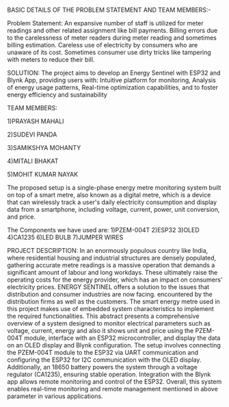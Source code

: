 BASIC DETAILS OF THE PROBLEM STATEMENT AND TEAM MEMBERS:-

Problem Statement: An expansive number of staff is utilized for meter readings and other related assignment like bill payments.
Billing errors due to the carelessness of meter readers during meter reading and sometimes billing estimation. Careless use of electricity by consumers who are unaware of its cost. 
Sometimes consumer use dirty tricks like tampering with meters to reduce their bill.

SOLUTION: The project aims to develop an Energy Sentinel with ESP32 and Blynk App, providing users with:
Intuitive platform for monitoring,
Analysis of energy usage patterns,
Real-time optimization capabilities,
 and to foster energy efficiency and sustainability

TEAM MEMBERS:

1)PRAYASH MAHALI
        
2)SUDEVI PANDA 
        
 3)SAMIKSHYA MOHANTY 
        
4)MITALI BHAKAT
        
5)MOHIT KUMAR NAYAK 

The proposed setup is a single-phase energy metre monitoring system built on top of a smart metre, also known as a digital metre, which is a device that can wirelessly track a user's daily electricity consumption and display data from a smartphone, including voltage, current, power, unit conversion, and price.

The Components we have used are:
1)PZEM-004T
2)ESP32 
3)OLED
4)CA1235
6)LED BULB 
7)JUMPER WIRES 

PROJECT DESCRIPTION: In an enormously populous country like India, where residential housing and industrial structures are densely populated, gathering accurate metre readings is a massive operation that demands a significant amount of labour and long workdays. These ultimately raise the operating costs for the energy provider, which has an impact on consumers' electricity prices.
ENERGY SENTINEL  offers a solution to the issues that distribution and consumer industries are now facing. encountered by the distribution firms as well as the customers. The smart energy metre used in this project makes use of embedded system characteristics to implement the required functionalities. 
This abstract presents a comprehensive overview of a system designed to monitor electrical parameters such as voltage, current, energy and also it shows unit and price using the PZEM-004T module, interface with an ESP32 microcontroller, and display the data on an OLED display and Blynk configuration.
The setup involves connecting the PZEM-004T module to the ESP32 via UART communication and configuring the ESP32 for I2C communication with the OLED display. 
Additionally, an 18650 battery powers the system through a voltage regulator (CA1235), ensuring stable operation. Integration with the Blynk app allows remote monitoring and control of the ESP32.
Overall, this system enables real-time monitoring and remote management mentioned in above parameter in various applications.



